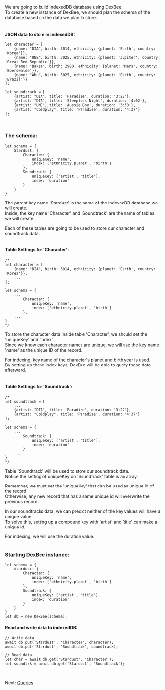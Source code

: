 We are going to build indexedDB database using DexBee.
<br/>
To create a new instance of DexBee, we should plan the schema of the database based on the data we plan to store.
<br/>
<br/>

#### JSON data to store in indexedDB:

```ecmascript 6
let character = [
    {name: "DIA", birth: 3014, ethnicity: {planet: 'Earth', country: 'Korea'}},
    {name: "UNE", birth: 3025, ethnicity: {planet: 'Jupiter', country: 'Great Red Republic'}},
    {name: "Baksa", birth: 2980, ethnicity: {planet: 'Mars', country: 'Eberswalde'}},
    {name: "Abu", birth: 3025, ethnicity: {planet: 'Earth', country: 'Brazil'}}
];

let soundtrack = [
    {artist: "DIA", title: 'Paradise', duration: '3:22'},
    {artist: "DIA", title: 'Sleepless Night', duration: '4:02'},
    {artist: "UNE", title: 'Aussie Boy', duration: '3:30'},
    {artist: "Coldplay", title: 'Paradise', duration: '4:37'}
];
```
<br/>

### The schema:
```ecmascript 6
let schema = {
    Stardust: {
        Character: {
            uniqueKey: 'name',
            index: ['ethnicity.planet', 'birth']
        },
        Soundtrack: {  
            uniqueKey: ['artist', 'title'],
            index: 'duration'
        }
    }
}
```

The parent key name 'Stardust' is the name of the indexedDB database we will create.
<br/>
Inside, the key name 'Character' and 'Soundtrack' are the name of tables we will create.

Each of these tables are going to be used to store our
character and soundtrack data.
<br/>
<br/>

#### Table Settings for 'Character':

```ecmascript 6
/*
let character = [
    {name: "DIA", birth: 3014, ethnicity: {planet: 'Earth', country: 'Korea'}},
    ...
];

let schema = {
    ...
        Character: {
            uniqueKey: 'name',
            index: ['ethnicity.planet', 'birth']
        },
    ...
}
*/
```
To store the character data inside table 'Character', we should set the 'uniqueKey' and 'index'.
<br/>
Since we know each character names are unique,
we will use the key name 'name' as the unique ID of the record.

For indexing, key name of the character's planet and birth year is used.
<br/>
By setting up these index keys, DexBee will be able to query these data afterward.
<br/>
<br/>

#### Table Settings for 'Soundtrack':
```ecmascript 6
/*
let soundtrack = [
    ...
    {artist: "DIA", title: 'Paradise', duration: '3:22'},
    {artist: "Coldplay", title: 'Paradise', duration: '4:37'}
];

let schema = {
    ...
        Soundtrack: {  
            uniqueKey: ['artist', 'title'],
            index: 'duration'
        }
    ...
}
*/
```

Table 'Soundtrack' will be used to store our soundtrack data.
<br/>
Notice the setting of uniqueKey on 'Soundtrack' table is an array.

Remember, we must set the 'uniqueKey' that can be used as unique id of the record.
<br/>
Otherwise, any new record that has a same unique id will overwrite the previous record.

In our soundtracks data,
we can predict neither of the key values will have a unique value.
<br/>
To solve this, setting up a compound key with 'artist' and 'title'
can make a unique id.

For indexing, we will use the duration value.
<br/>
<br/>

### Starting DexBee instance:

```ecmascript 6
let schema = {
    Stardust: {
        Character: {
            uniqueKey: 'name',
            index: ['ethnicity.planet', 'birth']
        },
        Soundtrack: {  
            uniqueKey: ['artist', 'title'],
            index: 'duration'
        }
    }
}
let db = new DexBee(schema);
```

#### Read and write data to indexedDB:
```ecmascript 6
// Write data
await db.put('Stardust', 'Character', character);
await db.put('Stardust', 'Soundtrack', soundtrack);

// Read data
let char = await db.get('Stardust', 'Character');
let soundtrk = await db.get('Stardust', 'Soundtrack');
```
<br/>

Next: [Queries](./tutorial-2_query.html)